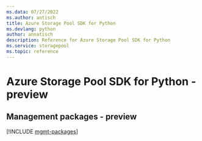 ```yaml
---
ms.data: 07/27/2022
ms.author: antisch
title: Azure Storage Pool SDK for Python
ms.devlang: python
author: annatisch
description: Reference for Azure Storage Pool SDK for Python
ms.service: storagepool
ms.topic: reference
---
```

# Azure Storage Pool SDK for Python - preview

## Management packages - preview
[!INCLUDE [mgmt-packages](storage-pool-mgmt-index.md)]
